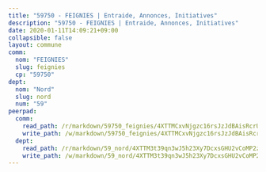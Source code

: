 ```yaml
---
title: "59750 - FEIGNIES | Entraide, Annonces, Initiatives"
description: "59750 - FEIGNIES | Entraide, Annonces, Initiatives"
date: 2020-01-11T14:09:21+09:00
collapsible: false
layout: commune
comm:
  nom: "FEIGNIES"
  slug: feignies
  cp: "59750"
dept:
  nom: "Nord"
  slug: nord
  num: "59"
peerpad:
  comm:
    read_path: /r/markdown/59750_feignies/4XTTMCxvNjgzc16rsJzJdBAisRcrUy5Nia2xnNycMZ8GHd7H8
    write_path: /w/markdown/59750_feignies/4XTTMCxvNjgzc16rsJzJdBAisRcrUy5Nia2xnNycMZ8GHd7H8-K3TgUVfDdWvdJB7DMVCDxJRCSqAgiUreg4u5JWdRxv1ii9E8MXNXpPdg2idUmc8RCYs77QTZdeKyV6tz97jt8mMZBusAQUXVJtBR4JkN6CjrwrPbWs5qPJLHAF4812vSXRhzF2V4
  dept:
    read_path: /r/markdown/59_nord/4XTTM3t39qn3wJ5h23Xy7DcxsGHU2vCoMP2z3iS4TUn3TrtdJ
    write_path: /w/markdown/59_nord/4XTTM3t39qn3wJ5h23Xy7DcxsGHU2vCoMP2z3iS4TUn3TrtdJ-K3TgTuZGkuZqXfr6fpmH7pGsMT6ndvZQMyRDze5QBt7XScLWHoBi246kLoDKpTH2Yo4f3AFSSJqGc2ozvNww7qPLqsDjpvahxCbQ6F5znbfjp6kVgaDcTYc9LyhwSfYuCevnvZUQ
---
```


